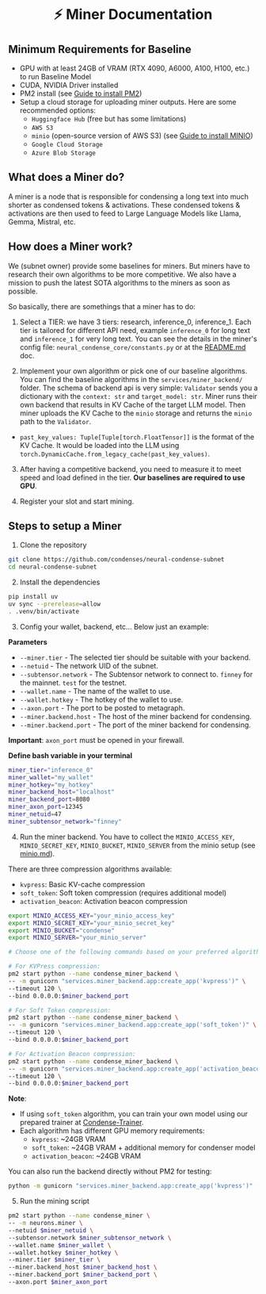 <div align="center">

# ⚡ Miner Documentation

</div>

## Minimum Requirements for Baseline
- GPU with at least 24GB of VRAM (RTX 4090, A6000, A100, H100, etc.) to run Baseline Model
- CUDA, NVIDIA Driver installed
- PM2 install (see [Guide to install PM2](./pm2.md))
- Setup a cloud storage for uploading miner outputs. Here are some recommended options:
    - `Huggingface Hub` (free but has some limitations)
    - `AWS S3`
    - `minio` (open-source version of AWS S3) (see [Guide to install MINIO](./minio.md))
    - `Google Cloud Storage`
    - `Azure Blob Storage`

## What does a Miner do?

A miner is a node that is responsible for condensing a long text into much shorter as condensed tokens & activations. These condensed tokens & activations are then used to feed to Large Language Models like Llama, Gemma, Mistral, etc.

## How does a Miner work?

We (subnet owner) provide some baselines for miners. But miners have to research their own algorithms to be more competitive. We also have a mission to push the latest SOTA algorithms to the miners as soon as possible.

So basically, there are somethings that a miner has to do:

1. Select a TIER: we have 3 tiers: research, inference_0, inference_1. Each tier is tailored for different API need, example `inference_0` for long text and `inference_1` for very long text. You can see the details in the miner's config file: `neural_condense_core/constants.py` or at the [README.md](../README.md) doc.

2. Implement your own algorithm or pick one of our baseline algorithms. You can find the baseline algorithms in the `services/miner_backend/` folder.
The schema of backend api is very simple: `Validator` sends you a dictionary with the `context: str` and `target_model: str`.
Miner runs their own backend that results in KV Cache of the target LLM model. Then miner uploads the KV Cache to the `minio` storage and returns the `minio` path to the `Validator`.
- `past_key_values: Tuple[Tuple[torch.FloatTensor]]` is the format of the KV Cache. It would be loaded into the LLM using `torch.DynamicCache.from_legacy_cache(past_key_values)`.



3. After having a competitive backend, you need to measure it to meet speed and load defined in the tier. **Our baselines are required to use GPU**.

4. Register your slot and start mining.

## Steps to setup a Miner

1. Clone the repository
```bash
git clone https://github.com/condenses/neural-condense-subnet
cd neural-condense-subnet
```

2. Install the dependencies
```bash
pip install uv
uv sync --prerelease=allow
. .venv/bin/activate
```

3. Config your wallet, backend, etc... Below just an example:

**Parameters**
- `--miner.tier` - The selected tier should be suitable with your backend.
- `--netuid` - The network UID of the subnet.
- `--subtensor.network` - The Subtensor network to connect to. `finney` for the mainnet. `test` for the testnet.
- `--wallet.name` - The name of the wallet to use.
- `--wallet.hotkey` - The hotkey of the wallet to use.
- `--axon.port` - The port to be posted to metagraph.
- `--miner.backend.host` - The host of the miner backend for condensing.
- `--miner.backend.port` - The port of the miner backend for condensing.

**Important**: `axon_port` must be opened in your firewall.

**Define bash variable in your terminal**
```bash
miner_tier="inference_0"
miner_wallet="my_wallet"
miner_hotkey="my_hotkey"
miner_backend_host="localhost"
miner_backend_port=8080
miner_axon_port=12345
miner_netuid=47
miner_subtensor_network="finney"
```

4. Run the miner backend. You have to collect the `MINIO_ACCESS_KEY`, `MINIO_SECRET_KEY`, `MINIO_BUCKET`, `MINIO_SERVER` from the minio setup (see [minio.md](./minio.md)).

There are three compression algorithms available:
- `kvpress`: Basic KV-cache compression
- `soft_token`: Soft token compression (requires additional model)
- `activation_beacon`: Activation beacon compression

```bash
export MINIO_ACCESS_KEY="your_minio_access_key"
export MINIO_SECRET_KEY="your_minio_secret_key"
export MINIO_BUCKET="condense"
export MINIO_SERVER="your_minio_server"

# Choose one of the following commands based on your preferred algorithm:

# For KVPress compression:
pm2 start python --name condense_miner_backend \
-- -m gunicorn "services.miner_backend.app:create_app('kvpress')" \
--timeout 120 \
--bind 0.0.0.0:$miner_backend_port

# For Soft Token compression:
pm2 start python --name condense_miner_backend \
-- -m gunicorn "services.miner_backend.app:create_app('soft_token')" \
--timeout 120 \
--bind 0.0.0.0:$miner_backend_port

# For Activation Beacon compression:
pm2 start python --name condense_miner_backend \
-- -m gunicorn "services.miner_backend.app:create_app('activation_beacon')" \
--timeout 120 \
--bind 0.0.0.0:$miner_backend_port
```

**Note**: 
- If using `soft_token` algorithm, you can train your own model using our prepared trainer at [Condense-Trainer](https://github.com/condenses/condense-trainer).
- Each algorithm has different GPU memory requirements:
  - `kvpress`: ~24GB VRAM
  - `soft_token`: ~24GB VRAM + additional memory for condenser model
  - `activation_beacon`: ~24GB VRAM

You can also run the backend directly without PM2 for testing:
```bash
python -m gunicorn "services.miner_backend.app:create_app('kvpress')" --bind 0.0.0.0:8080
```

5. Run the mining script
```bash
pm2 start python --name condense_miner \
-- -m neurons.miner \
--netuid $miner_netuid \
--subtensor.network $miner_subtensor_network \
--wallet.name $miner_wallet \
--wallet.hotkey $miner_hotkey \
--miner.tier $miner_tier \
--miner.backend_host $miner_backend_host \
--miner.backend_port $miner_backend_port \
--axon.port $miner_axon_port
```